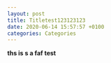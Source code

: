 ```yaml
---
layout: post
title: Titletest123123123
date: 2020-06-14 15:57:57 +0100
categories: Categories
---
```

**ths is s a faf test**

